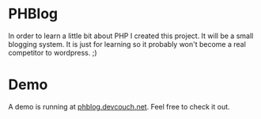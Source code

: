 # PHBlog

In order to learn a little bit about PHP I created this project. It will be a small blogging system. It is just for learning so it probably won't become a real competitor to wordpress. ;)

# Demo
A demo is running at [phblog.devcouch.net](phblog.devcouch.net). Feel free to check it out.
